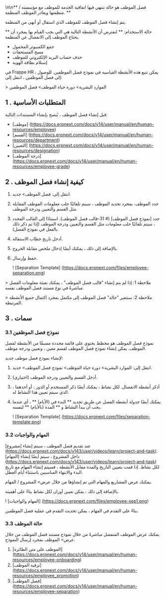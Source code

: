 \n\n** فصل الموظف هو حالة تنتهي فيها اتفاقية الخدمة للموظف مع مؤسسته / منظمتها ويغادر الموظف المنظمة. **

يتم إنشاء فصل الموظف للموظف الذي استقال أو أنهى من المنظمة.

** حالة الاستخدام: ** لنفترض أن الأنشطة التالية هي التي يجب القيام بها بمجرد أن يحتاج الموظف إلى الانفصال عن المنظمة.

* جمع الكمبيوتر المحمول
* مسح المستحقات
* حذف حساب البريد الإلكتروني للموظف
* إستلام بطاقة الهوية

في Frappe HR ، يمكن تتبع هذه الأنشطة القياسية في نموذج فصل الموظفين. للوصول إلى فصل الموظفين ، انتقل إلى:

\> الموارد البشرية> دورة حياة الموظف> فصل الموظفين

## 1 \. المتطلبات الأساسية

قبل إنشاء فصل الموظف ، يُنصح بإنشاء المستندات التالية:

* [موظف] (https://docs.erpnext.com/docs/v14/user/manual/en/human-resources/employee)
* [القسم] (https://docs.erpnext.com/docs/v14/user/manual/en/human-resources/department)
* [التعيين] (https://docs.erpnext.com/docs/v14/user/manual/en/human-resources/designation)
* [درجة الموظف] (https://docs.erpnext.com/docs/v14/user/manual/en/human-resources/employee-grade)

## 2 \. كيفية إنشاء فصل الموظف

1. انتقل إلى: فصل الموظف> جديد.
2. حدد الموظف. بمجرد تحديد الموظف ، سيتم تلقائيًا جلب معلومات الموظف المقابلة مثل القسم والتعيين ودرجة الموظف.
3. حدد [نموذج فصل الموظف] (# 31-قالب فصل الموظف). استنادًا إلى القالب المحدد ، سيتم تلقائيًا جلب معلومات مثل القسم والتعيين ودرجة الموظف (إذا تم ذكر ذلك بالفعل في نموذج الفصل).
4. أدخل تاريخ خطاب الاستقالة.
5. بالإضافة إلى ذلك ، يمكنك أيضًا إدخال ملخص مقابلة الخروج.
6. حفظ وإرسال.
    
    ! [Separation Template] (https://docs.erpnext.com/files/employee-separation.png)
    

\> ملاحظة 1: إذا لم يتم إنشاء "قالب فصل الموظف" ، يمكنك تعبئة معلومات الفصل مباشرةً في نوع مستند فصل الموظف نفسه.

\> ملاحظة 2: ستتغير "حالة" فصل الموظف إلى مكتمل بمجرد اكتمال جميع الأنشطة المرتبطة.

## 3 \. سمات

### 3.1 نموذج فصل الموظفين

نموذج فصل الموظف هو مخطط يحتوي على قائمة محددة مسبقًا من الأنشطة لفصل الموظف. يمكن إنشاء نموذج فصل الموظف لقسم معين ، وتعيين ودرجة موظف.

لإنشاء نموذج فصل موظف جديد:

1. انتقل إلى: الموارد البشرية> دورة حياة الموظف> نموذج فصل الموظف> جديد.
2. أدخل القسم والتعيين ودرجة الموظف (اختياري).
3. أذكر أنشطة الانفصال. لكل نشاط ، يمكنك أيضًا ذكر المستخدم أو الدور ، أو أحدهما ، الذي سيتم تعيين هذا النشاط له.
4. يمكنك أيضًا جدولة أنشطة الفصل عن طريق تحديد ** البدء في (الأيام) ** ، أي عندما يجب أن يبدأ النشاط و ** المدة (بالأيام) ** لنفسه.
    
    ! [Separation Template] (https://docs.erpnext.com/files/separation-template.png)
    

### 3.2 المهام والواجبات

عند تقديم فصل الموظف ، سيتم إنشاء [مشروع] (https://docs.erpnext.com/docs/v143/user/videos/learn/project-and-task). داخل المشروع ، سيتم أيضًا إنشاء [المهام] (https://docs.erpnext.com/docs/v143/user/videos/learn/project-and-task) لكل نشاط. إذا قمت بتعيين التاريخ والمدة مقابل الأنشطة ، فسيتم إنشاء المهام مع تاريخ البدء والانتهاء المناسبين باستثناء أيام العطل.

يمكنك عرض المشاريع والمهام التي تم إنشاؤها من خلال عرض> المشروع / المهام.

بالإضافة إلى ذلك ، يمكن تعيين أوزان لكل نشاط بناءً على أهميته.

! [المهام والواجبات] (https://docs.erpnext.com/files/employee-sep1.png)

بناءً على التقدم في المهام ، يمكن تحديث التقدم في عملية فصل الموظفين.

### 3.3 حالة الموظف

يمكنك عرض الموظف المنفصل مباشرةً من خلال نموذج مستند فصل الموظف من خلال عرض> الموظف بمجرد إرسال النموذج.

1. [الموظف على متن الطائرة] (https://docs.erpnext.com/docs/v14/user/manual/en/human-resources/employee-onboarding)
2. [ترقية الموظف] (https://docs.erpnext.com/docs/v14/user/manual/en/human-resources/employee_promotion)
3. [فصل الموظف] (https://docs.erpnext.com/docs/v14/user/manual/en/human-resources/employee-separation)